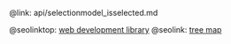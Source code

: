 @link: api/selectionmodel_isselected.md

@seolinktop: [web development library](https://webix.com)
@seolink: [tree map](https://webix.com/widget/treemap/)